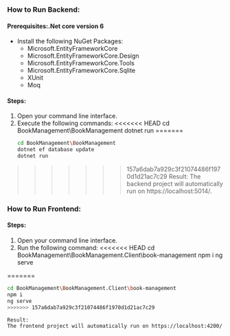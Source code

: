 ### How to Run Backend:

#### Prerequisites:.Net core version 6
- Install the following NuGet Packages:
  - Microsoft.EntityFrameworkCore
  - Microsoft.EntityFrameworkCore.Design
  - Microsoft.EntityFrameworkCore.Tools
  - Microsoft.EntityFrameworkCore.Sqlite
  - XUnit
  - Moq

#### Steps:
1. Open your command line interface.
2. Execute the following commands:
<<<<<<< HEAD
cd BookManagement\BookManagement
dotnet run
=======
   ```bash
   cd BookManagement\BookManagement
   dotnet ef database update
   dotnet run

>>>>>>> 157a6dab7a929c3f21074486f1970d1d21ac7c29
Result:
The backend project will automatically run on https://localhost:5014/.

### How to Run Frontend:

#### Steps:
1. Open your command line interface.
2. Run the following command:
<<<<<<< HEAD
cd BookManagement\BookManagement.Client\book-management
npm i
ng serve

=======
   ```bash
   cd BookManagement\BookManagement.Client\book-management
   npm i
   ng serve
>>>>>>> 157a6dab7a929c3f21074486f1970d1d21ac7c29

Result:
The frontend project will automatically run on https://localhost:4200/ and connect to the backend project.
